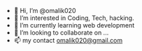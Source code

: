 - 👋 Hi, I’m @omalik020
- 👀 I’m interested in Coding, Tech, hacking.
- 🌱 I’m currently learning web development
- 💞️ I’m looking to collaborate on ...
- 📫 my contact omalik020@gmail.com 

<!---
omalik020/omalik020 is a ✨ special ✨ repository because its `README.md` (this file) appears on your GitHub profile.
You can click the Preview link to take a look at your changes.
--->
